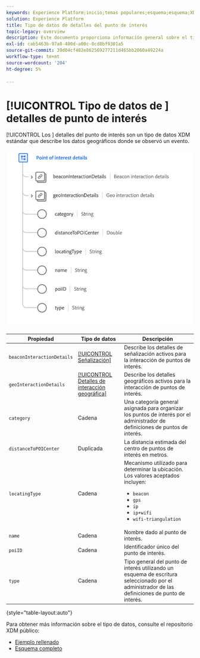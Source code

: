 ```yaml
---
keywords: Experience Platform;inicio;temas populares;esquema;esquema;XDM;campos;esquemas;esquemas;poi;detalles de puntos de interés;detalles de puntos de interés;tipo de datos;tipo de datos;tipo de datos; tipo de datos;
solution: Experience Platform
title: Tipo de datos de detalles del punto de interés
topic-legacy: overview
description: Este documento proporciona información general sobre el tipo de datos XDM de Detalles del punto de interés.
exl-id: cab5463b-97a0-400d-a00c-0cd8bf9301a5
source-git-commit: 39d04cf482e862569277211d465bb2060a49224a
workflow-type: tm+mt
source-wordcount: '204'
ht-degree: 5%

---
```


# [!UICONTROL Tipo de datos de ] detalles de punto de interés

[!UICONTROL Los ] detalles del punto de interés son un tipo de datos XDM estándar que describe los datos geográficos donde se observó un evento.

<img src="../images/data-types/poi-details.png" width="550" /><br />

| Propiedad | Tipo de datos | Descripción |
| --- | --- | --- |
| `beaconInteractionDetails` | [[!UICONTROL Señalización]](./beacon.md) | Describe los detalles de señalización activos para la interacción de puntos de interés. |
| `geoInteractionDetails` | [[!UICONTROL Detalles de interacción geográfica]](./geo-interaction-details.md) | Describe los detalles geográficos activos para la interacción de puntos de interés. |
| `category` | Cadena | Una categoría general asignada para organizar los puntos de interés por el administrador de definiciones de puntos de interés. |
| `distanceToPOICenter` | Duplicada | La distancia estimada del centro de puntos de interés en metros. |
| `locatingType` | Cadena | Mecanismo utilizado para determinar la ubicación. Los valores aceptados incluyen: <ul><li>`beacon`</li><li>`gps`</li><li>`ip`</li><li>`ip+wifi`</li><li>`wifi-triangulation`</li></ul> |
| `name` | Cadena | Nombre dado al punto de interés. |
| `poiID` | Cadena | Identificador único del punto de interés. |
| `type` | Cadena | Tipo general del punto de interés utilizando un esquema de escritura seleccionado por el administrador de las definiciones de punto de interés. |

{style=&quot;table-layout:auto&quot;}

Para obtener más información sobre el tipo de datos, consulte el repositorio XDM público:

* [Ejemplo rellenado](https://github.com/adobe/xdm/blob/master/components/datatypes/poi-detail.example.1.json)
* [Esquema completo](https://github.com/adobe/xdm/blob/master/components/datatypes/poi-detail.schema.json)
